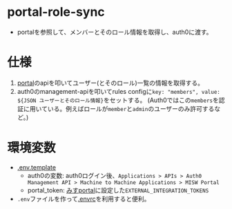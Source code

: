 # portal-role-sync
- portalを参照して、メンバーとそのロール情報を取得し、auth0に渡す。

# 仕様
1. [portal](https://github.com/MISW/Portal)のapiを叩いてユーザー(とそのロール)一覧の情報を取得する。
2. auth0のmanagement-apiを叩いてrules configに```key: "members", value: ${JSON ユーザーとそのロール情報}```をセットする。 
(Auth0ではこの```members```を認証に用いている。例えばロールが```member```と```admin```のユーザーのみ許可するなど。)

# 環境変数
- [.env.template](./.env.template)
    - auth0の変数: auth0ログイン後、```Applications > APIs > Auth0 Management API > Machine to Machine Applications > MISW Portal``` 
    - portal_token: [みすportal](https://github.com/MISW/Portal)に設定した```EXTERNAL_INTEGRATION_TOKENS``` 
- ```.env```ファイルを作って[.envrc](./.envrc)を利用すると便利。

